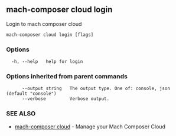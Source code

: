 ## mach-composer cloud login

Login to mach composer cloud

```
mach-composer cloud login [flags]
```

### Options

```
  -h, --help   help for login
```

### Options inherited from parent commands

```
      --output string   The output type. One of: console, json (default "console")
      --verbose         Verbose output.
```

### SEE ALSO

* [mach-composer cloud](mach-composer_cloud.md)	 - Manage your Mach Composer Cloud

